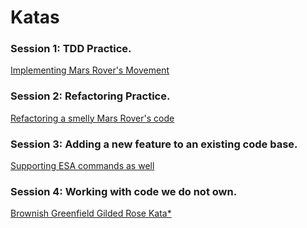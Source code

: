 # Katas

### Session 1: TDD Practice.
[Implementing Mars Rover's Movement](https://github.com/Codesai/practice_program/tree/master/katas_java/01-mars-rover-movement)

### Session 2: Refactoring Practice.
[Refactoring a smelly Mars Rover's code](https://github.com/Codesai/practice_program/tree/master/katas_java/02_smelly-mars-rover-refactoring)

### Session 3: Adding a new feature to an existing code base.
[Supporting ESA commands as well](https://github.com/Codesai/practice_program/tree/master/katas_java/03-mars-rover-adding-new-feature)

### Session 4: Working with code we do not own.
[Brownish Greenfield Gilded Rose Kata*](https://github.com/Codesai/practice_program/tree/master/katas_java/04-working-with-code-we-do-not-own)


